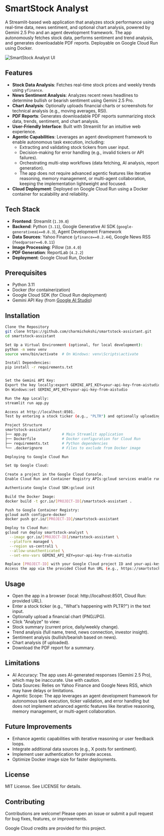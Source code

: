 # SmartStock Analyst

A Streamlit-based web application that analyzes stock performance using real-time data, news sentiment, and optional chart analysis, powered by Gemini 2.5 Pro and an agent development framework. The app autonomously fetches stock data, performs sentiment and trend analysis, and generates downloadable PDF reports. Deployable on Google Cloud Run using Docker.

![SmartStock Analyst UI](images/video.gif)

## Features

- **Stock Data Analysis**: Fetches real-time stock prices and weekly trends using `yfinance`.
- **News Sentiment Analysis**: Analyzes recent news headlines to determine bullish or bearish sentiment using Gemini 2.5 Pro.
- **Chart Analysis**: Optionally uploads financial charts or screenshots for technical analysis (e.g., moving averages, RSI).
- **PDF Reports**: Generates downloadable PDF reports summarizing stock data, trends, sentiment, and chart analysis.
- **User-Friendly Interface**: Built with Streamlit for an intuitive web experience.
- **Agentic Capabilities**: Leverages an agent development framework to enable autonomous task execution, including:
  - Extracting and validating stock tickers from user input.
  - Decision-making for error handling (e.g., invalid tickers or API failures).
  - Orchestrating multi-step workflows (data fetching, AI analysis, report generation).
  - The app does not require advanced agentic features like iterative reasoning, memory management, or multi-agent collaboration, keeping the implementation lightweight and focused.
- **Cloud Deployment**: Deployed on Google Cloud Run using a Docker container for scalability and reliability.

## Tech Stack

- **Frontend**: Streamlit (`1.39.0`)
- **Backend**: Python (`3.11`), Google Generative AI SDK (`google-generativeai==0.8.3`), Agent Development Framework
- **Data Sources**: Yahoo Finance (`yfinance==0.2.44`), Google News RSS (`feedparser==6.0.11`)
- **Image Processing**: Pillow (`10.4.0`)
- **PDF Generation**: ReportLab (`4.2.2`)
- **Deployment**: Google Cloud Run, Docker

## Prerequisites

- Python 3.11
- Docker (for containerization)
- Google Cloud SDK (for Cloud Run deployment)
- Gemini API Key (from [Google AI Studio](https://aistudio.google.com/))

## Installation

```bash
Clone the Repository
git clone https://github.com/charmichokshi/smartstock-assistant.git
cd smartstock-assistant

Set Up a Virtual Environment (optional, for local development):
python -m venv venv
source venv/bin/activate  # On Windows: venv\Scripts\activate

Install Dependencies:
pip install -r requirements.txt


Set the Gemini API Key:
Export the key locally:export GEMINI_API_KEY=your-api-key-from-aistudio
On Windows:set GEMINI_API_KEY=your-api-key-from-aistudio

Run the App Locally:
streamlit run app.py

Access at http://localhost:8501.
Test by entering a stock ticker (e.g., "PLTR") and optionally uploading a chart.

Project Structure
smartstock-assistant/
├── app.py                # Main Streamlit application
├── Dockerfile            # Docker configuration for Cloud Run
├── requirements.txt      # Python dependencies
└── .dockerignore         # Files to exclude from Docker image

Deploying to Google Cloud Run

Set Up Google Cloud:

Create a project in the Google Cloud Console.
Enable Cloud Run and Container Registry APIs:gcloud services enable run.googleapis.com containerregistry.googleapis.com

Authenticate Google Cloud SDK:gcloud init

Build the Docker Image:
docker build -t gcr.io/[PROJECT-ID]/smartstock-assistant .

Push to Google Container Registry:
gcloud auth configure-docker
docker push gcr.io/[PROJECT-ID]/smartstock-assistant

Deploy to Cloud Run:
gcloud run deploy smartstock-analyst \
  --image gcr.io/[PROJECT-ID]/smartstock-assistant \
  --platform managed \
  --region us-central1 \
  --allow-unauthenticated \
  --set-env-vars GEMINI_API_KEY=your-api-key-from-aistudio

Replace [PROJECT-ID] with your Google Cloud project ID and your-api-key-from-aistudio with your Gemini API key.
Access the app via the provided Cloud Run URL (e.g., https://smartstock-analyst-XXXX.a.run.app).
```


## Usage

- Open the app in a browser (local: http://localhost:8501, Cloud Run: provided URL).
- Enter a stock ticker (e.g., "What's happening with PLTR?") in the text input.
- Optionally upload a financial chart (PNG/JPG).
- Click "Analyze" to view:
- Stock summary (current price, daily/weekly change).
- Trend analysis (full name, trend, news connection, investor insight).
- Sentiment analysis (bullish/bearish based on news).
- Chart analysis (if uploaded).
- Download the PDF report for a summary.


## Limitations

- AI Accuracy: The app uses AI-generated responses (Gemini 2.5 Pro), which may be inaccurate. Use with caution.
- Data Sources: Relies on Yahoo Finance and Google News RSS, which may have delays or limitations.
- Agentic Scope: The app leverages an agent development framework for autonomous task execution, ticker validation, and error handling but does not implement advanced agentic features like iterative reasoning, memory management, or multi-agent collaboration.


## Future Improvements

- Enhance agentic capabilities with iterative reasoning or user feedback loops.
- Integrate additional data sources (e.g., X posts for sentiment).
- Implement user authentication for private access.
- Optimize Docker image size for faster deployments.


## License
MIT License. See LICENSE for details.

## Contributing
Contributions are welcome! Please open an issue or submit a pull request for bug fixes, features, or improvements.

Google Cloud credits are provided for this project.
